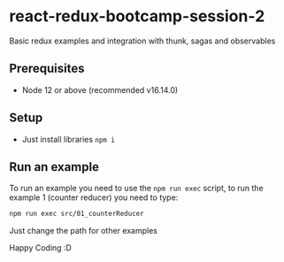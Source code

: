 # react-redux-bootcamp-session-2

Basic redux examples and integration with thunk, sagas and observables

## Prerequisites

* Node 12 or above (recommended v16.14.0)

## Setup
* Just install libraries `npm i`

## Run an example
To run an example you need to use the `npm run exec` script, to run the example 1 (counter reducer) you need to type:
```bash
npm run exec src/01_counterReducer
````

Just change the path for other examples

Happy Coding :D
